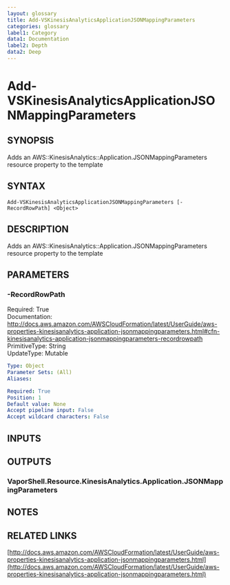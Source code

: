 ```yaml
---
layout: glossary
title: Add-VSKinesisAnalyticsApplicationJSONMappingParameters
categories: glossary
label1: Category
data1: Documentation
label2: Depth
data2: Deep
---
```


# Add-VSKinesisAnalyticsApplicationJSONMappingParameters

## SYNOPSIS
Adds an AWS::KinesisAnalytics::Application.JSONMappingParameters resource property to the template

## SYNTAX

```
Add-VSKinesisAnalyticsApplicationJSONMappingParameters [-RecordRowPath] <Object>
```

## DESCRIPTION
Adds an AWS::KinesisAnalytics::Application.JSONMappingParameters resource property to the template

## PARAMETERS

### -RecordRowPath
Required: True    
Documentation: http://docs.aws.amazon.com/AWSCloudFormation/latest/UserGuide/aws-properties-kinesisanalytics-application-jsonmappingparameters.html#cfn-kinesisanalytics-application-jsonmappingparameters-recordrowpath    
PrimitiveType: String    
UpdateType: Mutable

```yaml
Type: Object
Parameter Sets: (All)
Aliases: 

Required: True
Position: 1
Default value: None
Accept pipeline input: False
Accept wildcard characters: False
```

## INPUTS

## OUTPUTS

### VaporShell.Resource.KinesisAnalytics.Application.JSONMappingParameters

## NOTES

## RELATED LINKS

[http://docs.aws.amazon.com/AWSCloudFormation/latest/UserGuide/aws-properties-kinesisanalytics-application-jsonmappingparameters.html](http://docs.aws.amazon.com/AWSCloudFormation/latest/UserGuide/aws-properties-kinesisanalytics-application-jsonmappingparameters.html)

